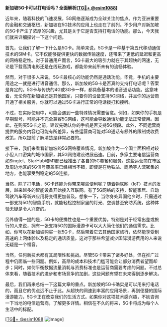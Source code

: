 **新加坡5G卡可以打电话吗？全面解析[[TG💪+ @esim1088](https://t.me/s/esim1088)]**

近年来，随着科技的飞速发展，5G网络逐渐成为全球关注的焦点。作为亚洲重要的金融和交通枢纽，新加坡在5G技术的应用上也走在了前列。不少用户对新加坡的5G卡产生了浓厚的兴趣，尤其是关于它是否支持打电话的功能。那么，今天我们就来详细探讨一下这个问题。

首先，让我们了解一下什么是5G卡。简单来说，5G卡是一种基于第五代移动通信技术的SIM卡。它不仅能够提供更快的数据传输速度，还带来了更低的延迟和更高的网络稳定性。对于普通用户而言，5G卡最大的吸引力就在于其超快的网速，无论是下载高清电影还是在线玩游戏，都能带来前所未有的流畅体验。

然而，对于很多人来说，5G卡最核心的功能仍然是通话功能。毕竟，手机的主要用途之一就是进行语音通信。那么，新加坡的5G卡是否真的支持打电话呢？答案是肯定的。5G卡与传统的4G或3G卡一样，都具备基本的语音通话功能。这意味着，无论你在新加坡还是其他国家，只要你的设备支持5G网络，并且你的运营商开通了相关服务，你就可以通过5G卡进行正常的电话拨打和接听。

不过，在实际使用中，可能会遇到一些特殊情况需要留意。例如，如果你的手机是早期型号，可能并不完全兼容5G网络，这可能会导致通话功能无法正常使用。因此，在购买5G卡之前，建议先确认你的手机是否支持5G频段。此外，不同运营商提供的服务内容也可能有所差异，有些运营商可能对5G通话有额外的限制或收费政策，所以提前了解清楚是非常必要的。

接下来，我们来看看新加坡的5G网络覆盖情况。新加坡作为一个国土面积相对较小但人口密集的城市国家，其5G网络建设进展迅速。目前，多家主要电信运营商如Singtel、StarHub和M1都已经推出了各自的5G套餐和服务。这些运营商在市区及周边地区的5G信号覆盖率已经相当不错，即使是在地铁站、商场等人流密集的地方，也能享受到稳定的5G连接。

当然，除了打电话，5G卡还能为你带来哪些便利呢？随着物联网（IoT）技术的发展，越来越多的智能设备开始接入互联网。有了5G网络的支持，智能家居、自动驾驶汽车等新兴应用将变得更加普及。想象一下，当你身处异国他乡时，只需通过一部支持5G的智能手机，就能轻松控制家里的灯光、空调甚至安防系统，这种体验无疑是令人兴奋的。

另外值得一提的是，5G卡的便携性也是一个重要优势。特别是对于经常出差或旅行的人来说，拥有一张支持5G的国际漫游卡可以大大简化他们的通信需求。比如，你可以在新加坡购买一张5G卡，然后带着它去其他国家旅行，依然能享受到高速的上网体验以及稳定的通话质量。这对于那些希望减少国际漫游费用的人来说无疑是一个福音。

当然，任何新技术都有其局限性和挑战。尽管5G卡带来了诸多好处，但在推广过程中仍面临一些问题。例如，高昂的成本和技术门槛可能会让部分消费者望而却步；同时，如何平衡数据流量消耗与资费标准也是运营商需要考虑的问题。不过总体来看，随着技术的进步和市场竞争的加剧，这些问题有望在未来得到逐步解决。

最后，我们再来总结一下这篇文章的重点。新加坡的5G卡确实是可以用来打电话的，而且它的优点远不止于此。从超快的网速到丰富的应用场景，再到便捷的国际漫游能力，5G卡正在改变我们的生活方式。如果你对这项技术感兴趣，不妨咨询一下当地的电信运营商，了解更多详情。相信在不久的将来，5G卡将成为每个人生活中的标配。

[[TG💪+ @esim1088](https://t.me/s/esim1088) ![Image](https://i.postimg.cc/4NQfJmqS/Snipaste-2025-05-13-00-14-12.png)]